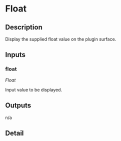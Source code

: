 # Float

## Description
Display the supplied float value on the plugin surface.

## Inputs
### float

*Float*

Input value to be displayed.

## Outputs
n/a

## Detail

